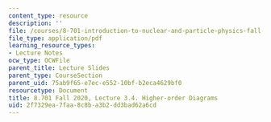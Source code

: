 ```yaml
---
content_type: resource
description: ''
file: /courses/8-701-introduction-to-nuclear-and-particle-physics-fall-2020/2f7329ea7faa8c8ba3b2dd3bad62a6cd_MIT8_701f20_lec3.4.pdf
file_type: application/pdf
learning_resource_types:
- Lecture Notes
ocw_type: OCWFile
parent_title: Lecture Slides
parent_type: CourseSection
parent_uid: 75ab9f65-e7ec-e552-10bf-b2eca4629bf0
resourcetype: Document
title: 8.701 Fall 2020, Lecture 3.4. Higher-order Diagrams
uid: 2f7329ea-7faa-8c8b-a3b2-dd3bad62a6cd
---
```


